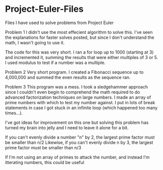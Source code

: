 # Project-Euler-Files
Files I have used to solve problems from Project Euler

Problem 1
I didn't use the most effecient algorithm to solve this. I've seen the explanations for faster solves posted, but since I don't understand the math, I wasn't going to use it.

The code for this was very short. I ran a for loop up to 1000 (starting at 3) and incremented it, summing the results that were either multiples of 3 or 5. I used modulus to test if a number was a multiple.

Problem 2
Very short program. I created a Fibonacci sequence up to 4,000,000 and summed the even results as the sequence ran. 

Problem 3
This program was a mess. I took a sledgehammer approach since I couldn't even begin to comprehend the math required to do advanced factorization techniques on large numbers. I made an array of prime numbers with which to test my number against. I put in lots of break statements in case I got stuck in an infinite loop (which happened too many times...).

I've got ideas for improvement on this one but solving this problem has turned my brain into jelly and I need to leave it alone for a bit. 

If you can't evenly divide a number "n"  by 2, the largest prime factor must be smaller than n/2
Likewise, if you can't evenly divide n by 3, the largest prime factor must be smaller than n/3

If I'm not using an array of primes to attack the number, and instead I'm itterating numbers, this could be useful
